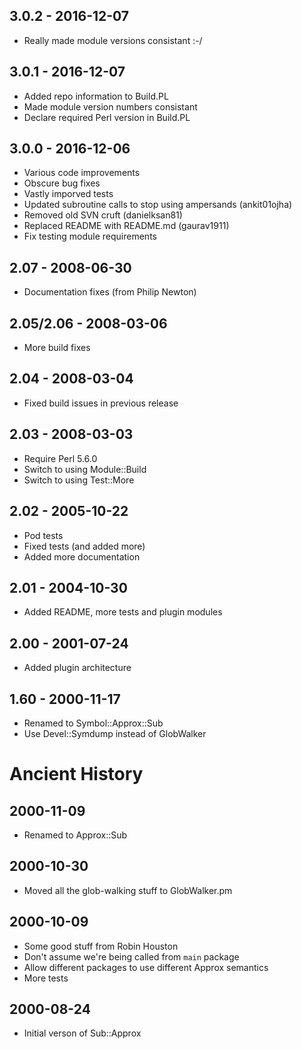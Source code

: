 ## 3.0.2 - 2016-12-07

* Really made module versions consistant :-/

## 3.0.1 - 2016-12-07

* Added repo information to Build.PL
* Made module version numbers consistant
* Declare required Perl version in Build.PL

## 3.0.0 - 2016-12-06

* Various code improvements
* Obscure bug fixes
* Vastly imporved tests
* Updated subroutine calls to stop using ampersands (ankit01ojha)
* Removed old SVN cruft (danielksan81)
* Replaced README with README.md (gaurav1911)
* Fix testing module requirements

## 2.07 - 2008-06-30

* Documentation fixes (from Philip Newton)

## 2.05/2.06 - 2008-03-06

* More build fixes

## 2.04 - 2008-03-04

* Fixed build issues in previous release

## 2.03 - 2008-03-03

* Require Perl 5.6.0
* Switch to using Module::Build
* Switch to using Test::More

## 2.02 - 2005-10-22

* Pod tests
* Fixed tests (and added more)
* Added more documentation

## 2.01 - 2004-10-30

* Added README, more tests and plugin modules

## 2.00 - 2001-07-24

* Added plugin architecture

## 1.60 - 2000-11-17

* Renamed to Symbol::Approx::Sub
* Use Devel::Symdump instead of GlobWalker

# Ancient History

## 2000-11-09

* Renamed to Approx::Sub

## 2000-10-30

* Moved all the glob-walking stuff to GlobWalker.pm

## 2000-10-09

* Some good stuff from Robin Houston
* Don't assume we're being called from `main` package
* Allow different packages to use different Approx semantics
* More tests

## 2000-08-24

* Initial verson of Sub::Approx
